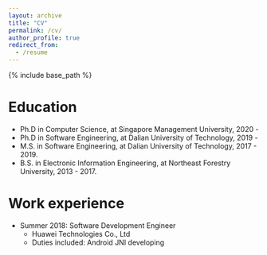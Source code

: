 ```yaml
---
layout: archive
title: "CV"
permalink: /cv/
author_profile: true
redirect_from:
  - /resume
---
```


{% include base_path %}

Education
======
* Ph.D in Computer Science, at Singapore Management University, 2020 -
* Ph.D in Software Engineering, at Dalian University of Technology, 2019 -
* M.S. in Software Engineering, at Dalian University of Technology, 2017 - 2019.
* B.S. in Electronic Information Engineering, at Northeast Forestry University, 2013 - 2017.

Work experience
======
* Summer 2018: Software Development Engineer
  * Huawei Technologies Co., Ltd
  * Duties included: Android JNI developing

<!--  
Skills
======
* Skill 1
* Skill 2
  * Sub-skill 2.1
  * Sub-skill 2.2
  * Sub-skill 2.3
* Skill 3


Publications
======
  <ul>{% for post in site.publications %}
    {% include archive-single-cv.html %}
  {% endfor %}</ul>
  
Talks
======
  <ul>{% for post in site.talks %}
    {% include archive-single-talk-cv.html %}
  {% endfor %}</ul>
  
Teaching
======
  <ul>{% for post in site.teaching %}
    {% include archive-single-cv.html %}
  {% endfor %}</ul>
  
Service and leadership
======
* Currently signed in to 43 different slack teams

-->

